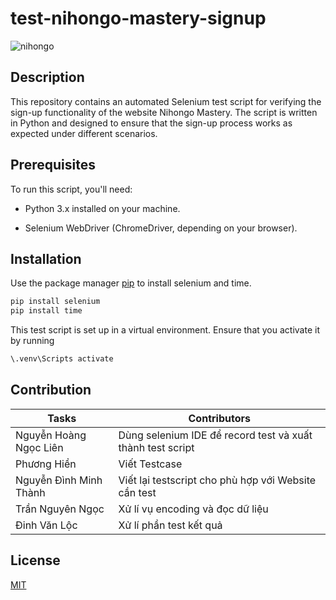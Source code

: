 # test-nihongo-mastery-signup

![nihongo](https://github.com/user-attachments/assets/1046b8d4-e05d-4c62-a5b4-5222164b87ba)

## Description
This repository contains an automated Selenium test script for verifying the sign-up functionality of the website Nihongo Mastery. The script is written in Python and designed to ensure that the sign-up process works as expected under different scenarios.

## Prerequisites

To run this script, you'll need:

* Python 3.x installed on your machine.

* Selenium WebDriver (ChromeDriver, depending on your browser).

## Installation

Use the package manager [pip](https://pip.pypa.io/en/stable/) to install selenium and time.

```bash
pip install selenium
pip install time
```
This test script is set up in a virtual environment. Ensure that you activate it by running
```bash 
\.venv\Scripts activate
```

## Contribution

Tasks | Contributors
--- | ---
Nguyễn Hoàng Ngọc Liên  |  Dùng selenium IDE để record test và xuất thành test script
Phương Hiền  |  Viết Testcase
Nguyễn Đình Minh Thành  |  Viết lại testscript cho phù hợp với Website cần test
Trần Nguyên Ngọc  |  Xử lí vụ encoding và đọc dữ liệu
Đinh Văn Lộc  |  Xử lí phần test kết quả

## License

[MIT](https://choosealicense.com/licenses/mit/)
